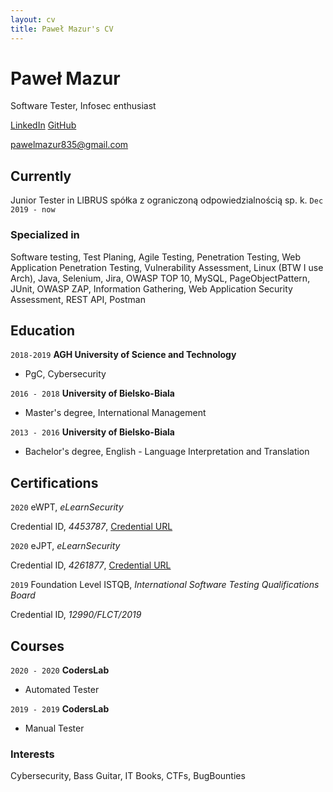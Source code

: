 ```yaml
---
layout: cv
title: Paweł Mazur's CV
---
```

# Paweł Mazur
Software Tester, Infosec enthusiast

[LinkedIn](https://www.linkedin.com/in/ppppapwel/)
[GitHub](https://github.com/zakibro/)

<div id="webaddress">
<a href="pawelmazur835@gmail.com">pawelmazur835@gmail.com</a>
</div>


## Currently

Junior Tester in LIBRUS spółka z ograniczoną odpowiedzialnością sp. k. 
`Dec 2019 - now`


### Specialized in

Software testing, Test Planing, Agile Testing, Penetration Testing, Web Application Penetration Testing, Vulnerability Assessment, Linux (BTW I use Arch),
Java, Selenium, Jira, OWASP TOP 10, MySQL, PageObjectPattern, JUnit, OWASP ZAP, Information Gathering, Web Application Security Assessment, REST API, Postman


## Education

`2018-2019`
__AGH University of Science and Technology__

- PgC, Cybersecurity

`2016 - 2018`
__University of Bielsko-Biala__

- Master's degree, International Management

`2013 - 2016`
__University of Bielsko-Biala__

- Bachelor's degree, English - Language Interpretation and Translation


## Certifications

`2020`
eWPT, *eLearnSecurity*

Credential ID, *4453787*, [Credential URL](https://verified.elearnsecurity.com/certificates/ef9d42bb-05d4-4ff6-b2b3-ffe01b1a481a)

`2020`
eJPT, *eLearnSecurity*

Credential ID, *4261877*, [Credential URL](https://verified.elearnsecurity.com/certificates/568eb024-2975-4a17-85ea-47461abadcc4)

`2019`
Foundation Level ISTQB, *International Software Testing Qualifications Board*

Credential ID, *12990/FLCT/2019*

## Courses

`2020 - 2020`
__CodersLab__

- Automated Tester

`2019 - 2019`
__CodersLab__

- Manual Tester

### Interests

Cybersecurity, Bass Guitar, IT Books, CTFs, BugBounties

<!-- ### Footer

Last updated: Sep 2020 -->


